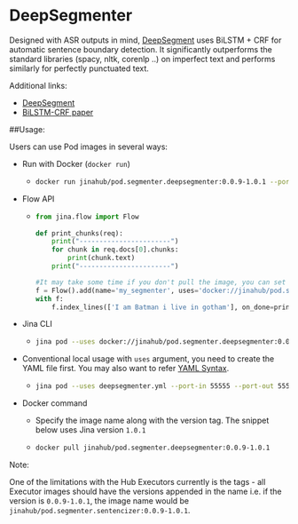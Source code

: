 # DeepSegmenter

Designed with ASR outputs in mind, [DeepSegment](https://bpraneeth.com/projects/deepsegment) uses BiLSTM + CRF for automatic sentence boundary detection. It significantly outperforms the standard libraries (spacy, nltk, corenlp ..) on imperfect text and performs similarly for perfectly punctuated text. 

Additional links:
- [DeepSegment](https://bpraneeth.com/projects/deepsegment)
- [BiLSTM-CRF paper](https://arxiv.org/abs/1508.01991)

##Usage:

Users can use Pod images in several ways:

- Run with Docker (`docker run`)
  - ```bash
    docker run jinahub/pod.segmenter.deepsegmenter:0.0.9-1.0.1 --port-in 55555 --port-out 55556
    ```

- Flow API
  - ```python
    from jina.flow import Flow
      
    def print_chunks(req):
        print("-----------------------")
        for chunk in req.docs[0].chunks:
            print(chunk.text)
        print("-----------------------")
    
    #It may take some time if you don't pull the image, you can set timeout_ready=-1 or pull image locally before.
    f = Flow().add(name='my_segmenter', uses='docker://jinahub/pod.segmenter.deepsegmenter:0.0.9-1.0.1', port_in=55555, port_out=55556, timeout_ready=-1)
    with f:
        f.index_lines(['I am Batman i live in gotham'], on_done=print_chunks)
    ```

- Jina CLI
  - ```bash
    jina pod --uses docker://jinahub/pod.segmenter.deepsegmenter:0.0.9-1.0.1 --port-in 55555 --port-out 55556
    ```

- Conventional local usage with `uses` argument, you need to create the YAML file first. You may also want to refer [YAML Syntax](https://docs.jina.ai/chapters/yaml/executor.html).
  - ```bash
    jina pod --uses deepsegmenter.yml --port-in 55555 --port-out 55556
    ```

- Docker command

  - Specify the image name along with the version tag. The snippet below uses Jina version `1.0.1`

  - ```bash
    docker pull jinahub/pod.segmenter.deepsegmenter:0.0.9-1.0.1
    ```

 Note:

 One of the limitations with the Hub Executors currently is the tags - all Executor images should have the versions appended in the name i.e.
 if the version is `0.0.9-1.0.1`, the image name would be `jinahub/pod.segmenter.sentencizer:0.0.9-1.0.1`.
